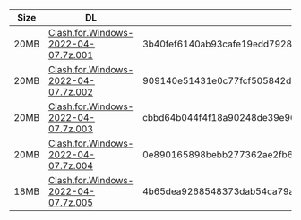 |    Size   |     DL  | sha512sum |
|  ---  |  ---  |  ---  |
| 20MB | [Clash.for.Windows-2022-04-07.7z.001](https://cdn.jsdelivr.net/gh/appleians/cfw_m1@main/Clash.for.Windows-2022-04-07.7z.001) | 3b40fef6140ab93cafe19edd79281e1fa4d8d56afa1864a0cf60dc5de5e7fd1b8c136d0267463ed75567c9049717a9bd0ee6cba43e23ec905f115e5ad38f3d37 |
| 20MB | [Clash.for.Windows-2022-04-07.7z.002](https://cdn.jsdelivr.net/gh/appleians/cfw_m1@main/Clash.for.Windows-2022-04-07.7z.002) | 909140e51431e0c77fcf505842de9ad83ef2ddea1e1100084305e04fa7d3039162d2d776e0b409ddd8bb4d47d70905c5c5b345e9a097070b906b298c4d485355 |
| 20MB | [Clash.for.Windows-2022-04-07.7z.003](https://cdn.jsdelivr.net/gh/appleians/cfw_m1@main/Clash.for.Windows-2022-04-07.7z.003) | cbbd64b044f4f18a90248de39e96fb07295bacc87dcfb63934f977a4c4914d13ae8370f3328a87cb97c4710381252c4819333f63c2c49368ea535c5ee881704f |
| 20MB | [Clash.for.Windows-2022-04-07.7z.004](https://cdn.jsdelivr.net/gh/appleians/cfw_m1@main/Clash.for.Windows-2022-04-07.7z.004) | 0e890165898bebb277362ae2fb6f302f4958992048f12578b548ba551177a106b40d45b1c088661e677bfd4b179cfa17be1284eeb89de00bcc479ee3283049e2 |
| 18MB | [Clash.for.Windows-2022-04-07.7z.005](https://cdn.jsdelivr.net/gh/appleians/cfw_m1@main/Clash.for.Windows-2022-04-07.7z.005) | 4b65dea9268548373dab54ca79a634bf1d0c6194d53fea52d7fb0de70226d093399c88a81a9d3fbfed92f5e592cf3fcfef1e0ec1c69a61cc351990653ae07b25 |
